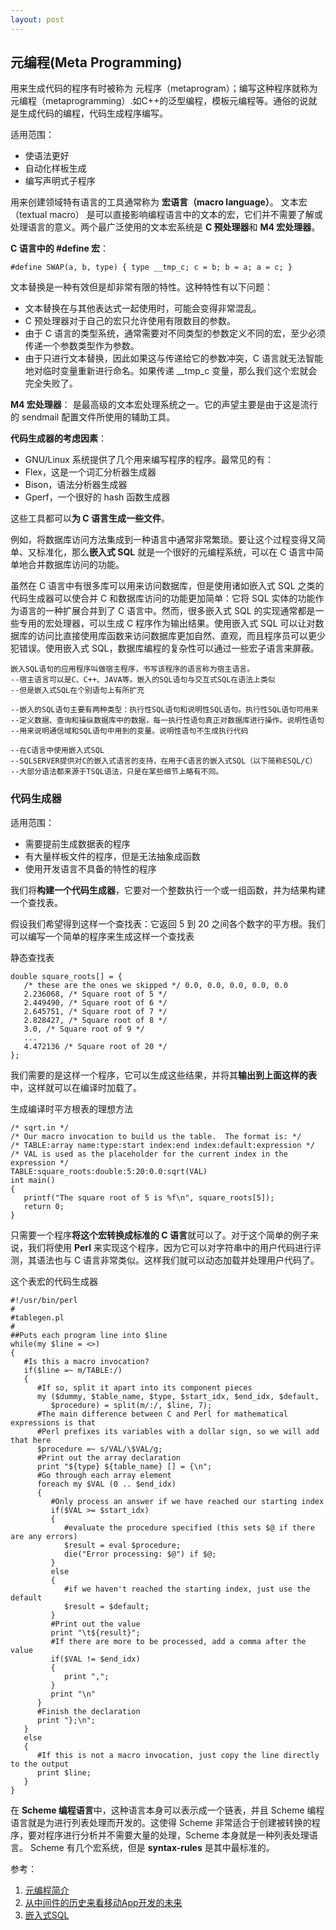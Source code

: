 ```yaml
---
layout: post
---
```


## 元编程(Meta Programming)
用来生成代码的程序有时被称为 元程序（metaprogram）；编写这种程序就称为 元编程（metaprogramming）.如C++的泛型编程，模板元编程等。通俗的说就是生成代码的编程，代码生成程序编写。

适用范围：

- 使语法更好
- 自动化样板生成
- 编写声明式子程序

用来创建领域特有语言的工具通常称为 **宏语言（macro language）**。
文本宏（textual macro） 是可以直接影响编程语言中的文本的宏，它们并不需要了解或处理语言的意义。两个最广泛使用的文本宏系统是 **C 预处理器**和 **M4 宏处理器**。

**C 语言中的 #define 宏**：

	#define SWAP(a, b, type) { type __tmp_c; c = b; b = a; a = c; }

文本替换是一种有效但是却非常有限的特性。这种特性有以下问题：

+ 文本替换在与其他表达式一起使用时，可能会变得非常混乱。
+ C 预处理器对于自己的宏只允许使用有限数目的参数。
+ 由于 C 语言的类型系统，通常需要对不同类型的参数定义不同的宏，至少必须传递一个参数类型作为参数。
+ 由于只进行文本替换，因此如果这与传递给它的参数冲突，C 语言就无法智能地对临时变量重新进行命名。如果传递 __tmp_c 变量，那么我们这个宏就会完全失败了。

**M4 宏处理器**：
是最高级的文本宏处理系统之一。它的声望主要是由于这是流行的 sendmail 配置文件所使用的辅助工具。

**代码生成器的考虑因素**：

+ GNU/Linux 系统提供了几个用来编写程序的程序。最常见的有：
+ Flex，这是一个词汇分析器生成器
+ Bison，语法分析器生成器
+ Gperf，一个很好的 hash 函数生成器

这些工具都可以**为 C 语言生成一些文件**。

例如，将数据库访问方法集成到一种语言中通常非常繁琐。要让这个过程变得又简单、又标准化，那么**嵌入式 SQL** 就是一个很好的元编程系统，可以在 C 语言中简单地合并数据库访问的功能。

虽然在 C 语言中有很多库可以用来访问数据库，但是使用诸如嵌入式 SQL 之类的代码生成器可以使合并 C 和数据库访问的功能更加简单：它将 SQL 实体的功能作为语言的一种扩展合并到了 C 语言中。然而，很多嵌入式 SQL 的实现通常都是一些专用的宏处理器，可以生成 C 程序作为输出结果。使用嵌入式 SQL 可以让对数据库的访问比直接使用库函数来访问数据库更加自然、直观，而且程序员可以更少犯错误。使用嵌入式 SQL，数据库编程的复杂性可以通过一些宏子语言来屏蔽。

>
	嵌入SQL语句的应用程序叫做宿主程序，书写该程序的语言称为宿主语言。
	--宿主语言可以是C、C++、JAVA等。嵌入的SQL语句与交互式SQL在语法上类似
	--但是嵌入式SQL在个别语句上有所扩充
>	
	--嵌入的SQL语句主要有两种类型：执行性SQL语句和说明性SQL语句。执行性SQL语句可用来
	--定义数据、查询和操纵数据库中的数据，每一执行性语句真正对数据库进行操作。说明性语句
	--用来说明通信域和SQL语句中用到的变量。说明性语句不生成执行代码
>
	--在C语言中使用嵌入式SQL
	--SQLSERVER提供对C的嵌入式语言的支持，在用于C语言的嵌入式SQL（以下简称ESQL/C）
	--大部分语法都来源于TSQL语法，只是在某些细节上略有不同。

### 代码生成器
适用范围：

+ 需要提前生成数据表的程序
+ 有大量样板文件的程序，但是无法抽象成函数
+ 使用开发语言不具备的特性的程序

我们将**构建一个代码生成器**，它要对一个整数执行一个或一组函数，并为结果构建一个查找表。

假设我们希望得到这样一个查找表：它返回 5 到 20 之间各个数字的平方根。我们可以编写一个简单的程序来生成这样一个查找表

静态查找表

	double square_roots[] = {
	   /* these are the ones we skipped */ 0.0, 0.0, 0.0, 0.0, 0.0
	   2.236068, /* Square root of 5 */
	   2.449490, /* Square root of 6 */
	   2.645751, /* Square root of 7 */
	   2.828427, /* Square root of 8 */
	   3.0, /* Square root of 9 */
	   ...
	   4.472136 /* Square root of 20 */
	};

我们需要的是这样一个程序，它可以生成这些结果，并将其**输出到上面这样的表**中，这样就可以在编译时加载了。

生成编译时平方根表的理想方法

	/* sqrt.in */
	/* Our macro invocation to build us the table.  The format is: */
	/* TABLE:array name:type:start index:end index:default:expression */
	/* VAL is used as the placeholder for the current index in the expression */
	TABLE:square_roots:double:5:20:0.0:sqrt(VAL)
	int main()
	{
	   printf("The square root of 5 is %f\n", square_roots[5]);
	   return 0;
	}

只需要一个程序**将这个宏转换成标准的 C 语言**就可以了。对于这个简单的例子来说，我们将使用 **Perl** 来实现这个程序，因为它可以对字符串中的用户代码进行评测，其语法也与 C 语言非常类似。这样我们就可以动态加载并处理用户代码了。

这个表宏的代码生成器
>
	#!/usr/bin/perl
	#
	#tablegen.pl
	#
	##Puts each program line into $line
	while(my $line = <>)
	{
	   #Is this a macro invocation?
	   if($line =~ m/TABLE:/)
	   {
	      #If so, split it apart into its component pieces
	      my ($dummy, $table_name, $type, $start_idx, $end_idx, $default,
	         $procedure) = split(m/:/, $line, 7);
	      #The main difference between C and Perl for mathematical expressions is that
	      #Perl prefixes its variables with a dollar sign, so we will add that here
	      $procedure =~ s/VAL/\$VAL/g;
	      #Print out the array declaration
	      print "${type} ${table_name} [] = {\n";
	      #Go through each array element
	      foreach my $VAL (0 .. $end_idx)
	      {
	         #Only process an answer if we have reached our starting index
	         if($VAL >= $start_idx)
	         {
	            #evaluate the procedure specified (this sets $@ if there are any errors)
	            $result = eval $procedure;
	            die("Error processing: $@") if $@;
	         }
	         else
	         {
	            #if we haven't reached the starting index, just use the default
	            $result = $default;
	         }
	         #Print out the value
	         print "\t${result}";
	         #If there are more to be processed, add a comma after the value
	         if($VAL != $end_idx)
	         {
	            print ",";
	         }
	         print "\n"
	      }
	      #Finish the declaration
	      print "};\n";
	   }
	   else
	   {
	      #If this is not a macro invocation, just copy the line directly to the output
	      print $line;
	   }
	}


在 **Scheme 编程语言**中，这种语言本身可以表示成一个链表，并且 Scheme 编程语言就是为进行列表处理而开发的。这使得 Scheme 非常适合于创建被转换的程序，要对程序进行分析并不需要大量的处理，Scheme 本身就是一种列表处理语言。
Scheme 有几个宏系统，但是 **syntax-rules** 是其中最标准的。











参考：

1. [元编程简介](https://www.ibm.com/developerworks/cn/linux/l-metaprog1.html?ca=drs-)
2. [从中间件的历史来看移动App开发的未来](https://www.cnblogs.com/wjiaonianhua/p/4815283.html)
3. [嵌入式SQL](https://baike.baidu.com/item/%E5%B5%8C%E5%85%A5%E5%BC%8FSQL/4692606)
